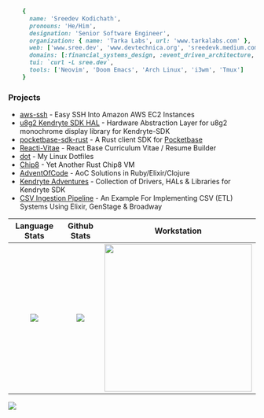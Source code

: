 ```ruby
    {
      name: 'Sreedev Kodichath',
      pronouns: 'He/Him',
      designation: 'Senior Software Engineer',
      organization: { name: 'Tarka Labs', url: 'www.tarkalabs.com' },
      web: ['www.sree.dev', 'www.devtechnica.org', 'sreedevk.medium.com'],
      domains: [:financial_systems_design, :event_driven_architecture, :distributed_systems, :data_processing_pipelines, :operating_systems],
      tui: `curl -L sree.dev`,
      tools: ['Neovim', 'Doom Emacs', 'Arch Linux', 'i3wm', 'Tmux']
    }
```
### Projects
- [aws-ssh](https://github.com/sreedevk/aws-ssh) - Easy SSH Into Amazon AWS EC2 Instances
- [u8g2 Kendryte SDK HAL](https://github.com/sreedevk/u8g2-kendryte-sdk-hal) - Hardware Abstraction Layer for u8g2 monochrome display library for Kendryte-SDK
- [pocketbase-sdk-rust](https://github.com/sreedevk/pocketbase-sdk-rust) - A Rust client SDK for [Pocketbase](https://pocketbase.io/)
- [Reacti-Vitae](https://github.com/sreedevk/reacti-vitae) - React Base Curriculum Vitae / Resume Builder
- [dot](https://github.com/sreedevk/dot) - My Linux Dotfiles
- [Chip8](https://github.com/sreedevk/chip8) - Yet Another Rust Chip8 VM
- [AdventOfCode](https://github.com/sreedevk/advent-of-code) - AoC Solutions in Ruby/Elixir/Clojure
- [Kendryte Adventures](https://github.com/sreedevk/kendryte-adventures) - Collection of Drivers, HALs & Libraries for Kendryte SDK
- [CSV Ingestion Pipeline](https://github.com/sreedevk/csv-ingestion-pipeline) - An Example For Implementing CSV (ETL) Systems Using Elixir, GenStage & Broadway

Language Stats             |  Github Stats             |  Workstation
:-------------------------:|:-------------------------:|:-------------------------:
![](https://github-readme-stats.vercel.app/api/top-langs/?username=sreedevk&hide=javascript,html,erlang,scss,css,QML&langs_count=10&theme=midnight-purple&layout=compact)  | ![](https://github-readme-stats.vercel.app/api?username=sreedevk&theme=midnight-purple&count_private=true&show_icons=true) | <img src="https://user-images.githubusercontent.com/36154121/143623562-0ab62d26-c808-4925-b815-e2baa6f83f2e.jpg" width="300" />

![](https://activity-graph.herokuapp.com/graph?username=sreedevk&theme=react-dark)
